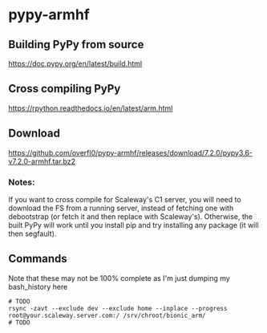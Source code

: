 # pypy-armhf

## Building PyPy from source

https://doc.pypy.org/en/latest/build.html

## Cross compiling PyPy

https://rpython.readthedocs.io/en/latest/arm.html

## Download

https://github.com/overfl0/pypy-armhf/releases/download/7.2.0/pypy3.6-v7.2.0-armhf.tar.bz2

### Notes:

If you want to cross compile for Scaleway's C1 server, you will need to download the FS from a running server, instead of fetching one with debootstrap (or fetch it and then replace with Scaleway's). Otherwise, the built PyPy will work until you install pip and try installing any package (it will then segfault).

## Commands

Note that these may not be 100% complete as I'm just dumping my bash_history here

    # TODO
    rsync -zavt --exclude dev --exclude home --inplace --progress root@your.scaleway.server.com:/ /srv/chroot/bionic_arm/
    # TODO
